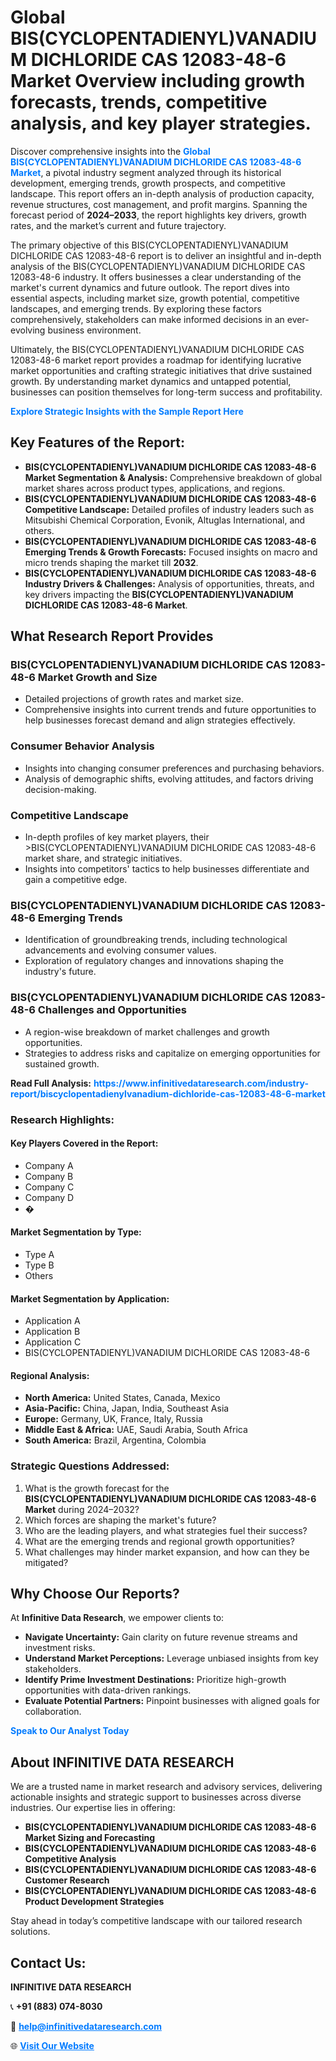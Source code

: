 <h1>Global BIS(CYCLOPENTADIENYL)VANADIUM DICHLORIDE CAS 12083-48-6 Market Overview including growth forecasts, trends, competitive analysis, and key player strategies.</h1>
<p>
Discover comprehensive insights into the 
<a href="https://www.infinitivedataresearch.com/industry-report/biscyclopentadienylvanadium-dichloride-cas-12083-48-6-market" rel="dofollow" style="color: #007BFF; text-decoration: none;"><strong>Global BIS(CYCLOPENTADIENYL)VANADIUM DICHLORIDE CAS 12083-48-6 Market</strong></a>, a pivotal industry segment analyzed through its historical development, emerging trends, growth prospects, and competitive landscape. This report offers an in-depth analysis of production capacity, revenue structures, cost management, and profit margins. Spanning the forecast period of <strong>2024–2033</strong>, the report highlights key drivers, growth rates, and the market’s current and future trajectory.
</p>
<p>
The primary objective of this BIS(CYCLOPENTADIENYL)VANADIUM DICHLORIDE CAS 12083-48-6 report is to deliver an insightful and in-depth analysis of the BIS(CYCLOPENTADIENYL)VANADIUM DICHLORIDE CAS 12083-48-6 industry. It offers businesses a clear understanding of the market's current dynamics and future outlook. The report dives into essential aspects, including market size, growth potential, competitive landscapes, and emerging trends. By exploring these factors comprehensively, stakeholders can make informed decisions in an ever-evolving business environment.
</p>
<p>
Ultimately, the BIS(CYCLOPENTADIENYL)VANADIUM DICHLORIDE CAS 12083-48-6 market report provides a roadmap for identifying lucrative market opportunities and crafting strategic initiatives that drive sustained growth. By understanding market dynamics and untapped potential, businesses can position themselves for long-term success and profitability.
</p>
<p>
<a href="https://www.infinitivedataresearch.com/request-sample/reportId=103363" style="color: #007BFF; text-decoration: none;"><strong>Explore Strategic Insights with the Sample Report Here</strong></a>
</p>

<h2>Key Features of the Report:</h2>
<ul>
<li><strong>BIS(CYCLOPENTADIENYL)VANADIUM DICHLORIDE CAS 12083-48-6 Market Segmentation & Analysis:</strong> Comprehensive breakdown of global market shares across product types, applications, and regions.</li>
<li><strong>BIS(CYCLOPENTADIENYL)VANADIUM DICHLORIDE CAS 12083-48-6 Competitive Landscape:</strong> Detailed profiles of industry leaders such as Mitsubishi Chemical Corporation, Evonik, Altuglas International, and others.</li>
<li><strong>BIS(CYCLOPENTADIENYL)VANADIUM DICHLORIDE CAS 12083-48-6 Emerging Trends & Growth Forecasts:</strong> Focused insights on macro and micro trends shaping the market till <strong>2032</strong>.</li>
<li><strong>BIS(CYCLOPENTADIENYL)VANADIUM DICHLORIDE CAS 12083-48-6 Industry Drivers & Challenges:</strong> Analysis of opportunities, threats, and key drivers impacting the <strong>BIS(CYCLOPENTADIENYL)VANADIUM DICHLORIDE CAS 12083-48-6 Market</strong>.</li>
</ul>

<h2>What Research Report Provides</h2>
<h3>BIS(CYCLOPENTADIENYL)VANADIUM DICHLORIDE CAS 12083-48-6 Market Growth and Size</h3>
<ul>
<li>Detailed projections of growth rates and market size.</li>
<li>Comprehensive insights into current trends and future opportunities to help businesses forecast demand and align strategies effectively.</li>
</ul>

<h3>Consumer Behavior Analysis</h3>
<ul>
<li>Insights into changing consumer preferences and purchasing behaviors.</li>
<li>Analysis of demographic shifts, evolving attitudes, and factors driving decision-making.</li>
</ul>

<h3>Competitive Landscape</h3>
<ul>
<li>In-depth profiles of key market players, their >BIS(CYCLOPENTADIENYL)VANADIUM DICHLORIDE CAS 12083-48-6 market share, and strategic initiatives.</li>
<li>Insights into competitors' tactics to help businesses differentiate and gain a competitive edge.</li>
</ul>

<h3>BIS(CYCLOPENTADIENYL)VANADIUM DICHLORIDE CAS 12083-48-6 Emerging Trends</h3>
<ul>
<li>Identification of groundbreaking trends, including technological advancements and evolving consumer values.</li>
<li>Exploration of regulatory changes and innovations shaping the industry's future.</li>
</ul>

<h3>BIS(CYCLOPENTADIENYL)VANADIUM DICHLORIDE CAS 12083-48-6 Challenges and Opportunities</h3>
<ul>
<li>A region-wise breakdown of market challenges and growth opportunities.</li>
<li>Strategies to address risks and capitalize on emerging opportunities for sustained growth.</li>
</ul>
<p><strong>Read Full Analysis:</strong> <a href="https://www.infinitivedataresearch.com/industry-report/biscyclopentadienylvanadium-dichloride-cas-12083-48-6-market" rel="dofollow" style="color: #007BFF; text-decoration: none;"><strong>https://www.infinitivedataresearch.com/industry-report/biscyclopentadienylvanadium-dichloride-cas-12083-48-6-market</strong></a></p>
<h3>Research Highlights:</h3>
<h4>Key Players Covered in the Report:</h4>
<ul><li>Company A</li><li>Company B</li><li>Company C</li><li>Company D</li><li>�</li></ul>
<h4>Market Segmentation by Type:</h4>
<ul><li>Type A</li><li>Type B</li><li>Others</li></ul>
<h4>Market Segmentation by Application:</h4>
<ul><li>Application A</li><li>Application B</li><li>Application C</li><li>BIS(CYCLOPENTADIENYL)VANADIUM DICHLORIDE CAS 12083-48-6</li></ul>

<h4>Regional Analysis:</h4>
<ul>
<li><strong>North America:</strong> United States, Canada, Mexico</li>
<li><strong>Asia-Pacific:</strong> China, Japan, India, Southeast Asia</li>
<li><strong>Europe:</strong> Germany, UK, France, Italy, Russia</li>
<li><strong>Middle East & Africa:</strong> UAE, Saudi Arabia, South Africa</li>
<li><strong>South America:</strong> Brazil, Argentina, Colombia</li>
</ul>

<h3>Strategic Questions Addressed:</h3>
<ol>
<li>What is the growth forecast for the <strong>BIS(CYCLOPENTADIENYL)VANADIUM DICHLORIDE CAS 12083-48-6 Market</strong> during 2024–2032?</li>
<li>Which forces are shaping the market's future?</li>
<li>Who are the leading players, and what strategies fuel their success?</li>
<li>What are the emerging trends and regional growth opportunities?</li>
<li>What challenges may hinder market expansion, and how can they be mitigated?</li>
</ol>

<h2>Why Choose Our Reports?</h2>
<p>At <strong>Infinitive Data Research</strong>, we empower clients to:</p>
<ul>
<li><strong>Navigate Uncertainty:</strong> Gain clarity on future revenue streams and investment risks.</li>
<li><strong>Understand Market Perceptions:</strong> Leverage unbiased insights from key stakeholders.</li>
<li><strong>Identify Prime Investment Destinations:</strong> Prioritize high-growth opportunities with data-driven rankings.</li>
<li><strong>Evaluate Potential Partners:</strong> Pinpoint businesses with aligned goals for collaboration.</li>
</ul>
<p><a href="https://www.infinitivedataresearch.com/industry-report/biscyclopentadienylvanadium-dichloride-cas-12083-48-6-market" rel="dofollow" style="color: #007BFF; text-decoration: none;"><strong>Speak to Our Analyst Today</strong></a></p>

<h2>About INFINITIVE DATA RESEARCH</h2>
<p>We are a trusted name in market research and advisory services, delivering actionable insights and strategic support to businesses across diverse industries. Our expertise lies in offering:</p>
<ul>
<li><strong>BIS(CYCLOPENTADIENYL)VANADIUM DICHLORIDE CAS 12083-48-6 Market Sizing and Forecasting</strong></li>
<li><strong>BIS(CYCLOPENTADIENYL)VANADIUM DICHLORIDE CAS 12083-48-6 Competitive Analysis</strong></li>
<li><strong>BIS(CYCLOPENTADIENYL)VANADIUM DICHLORIDE CAS 12083-48-6 Customer Research</strong></li>
<li><strong>BIS(CYCLOPENTADIENYL)VANADIUM DICHLORIDE CAS 12083-48-6 Product Development Strategies</strong></li>
</ul>
<p>Stay ahead in today’s competitive landscape with our tailored research solutions.</p>

<h2>Contact Us:</h2>
<p><strong>INFINITIVE DATA RESEARCH</strong></p>
<p>📞 <strong>+91 (883) 074-8030</strong></p>
<p>📧 <strong><a href="mailto:help@infinitivedataresearch.com" style="color: #007BFF;">help@infinitivedataresearch.com</a></strong></p>
<p>🌐 <strong><a href="https://www.infinitivedataresearch.com" rel="dofollow" style="color: #007BFF;">Visit Our Website</a></strong></p>